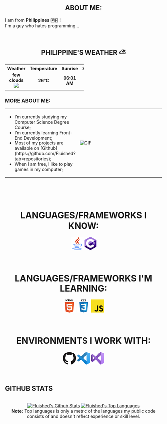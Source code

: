 <!--
**Fluished/Fluished** is a ✨ _special_ ✨ repository because its `README.md` (this file) appears on your GitHub profile.

Here are some ideas to get you started:

- 🔭 I’m currently working on ...
- 🌱 I’m currently learning ...
- 👯 I’m looking to collaborate on ...
- 🤔 I’m looking for help with ...
- 💬 Ask me about ...
- 📫 How to reach me: ...
- 😄 Pronouns: ...
- ⚡ Fun fact: ...
-->

<!-- Social icons section -->

<!-- Description about me -->
<h2 align="center"> ABOUT ME:</h2>
I am from <strong>Philippines 🇵🇭</strong> !<br />
I'm a guy who hates programming...<br />
<br/><br/> 

<!-- Weather table -->

<h2 align="center"> PHILIPPINE'S WEATHER ⛅ </h2>
<table align="center" style="width:50%">
    <tr style="text-align:center">
        <th>Weather</th>
        <th>Temperature</th>
        <th>Sunrise</th>
        <th>Sunset</th>
        <th>Humidity</th>
    </tr>
    <tr style="text-align:center">
        <td><b>few clouds</b><img width="15" src=http:&#x2F;&#x2F;openweathermap.org&#x2F;img&#x2F;w&#x2F;02d.png></td>
        <td><b>26°C</b></td>
        <td><b>06:01 AM</b></td>
        <td><b>06:07 PM</b></td>
        <td><b>65%</b></td>
    </tr>
</table>

### MORE ABOUT ME:
<table style="border: none;">
  <tr style="border: none;">
    <td style="border: none;">
      <ul>
        <li>
          I’m currently studying my Computer Science Degree Course;
        </li>
        <li>
          I’m currently learning Front-End Development; 
        </li>
        <li>
          Most of my projects are available on [Github](https://github.com/Fluished?tab=repositories); 
        </li>
        <li>
          When I am free, I like to play games in my computer;
        </li>
    </td>
    <td style="border: none;">
      <img align="right" alt="GIF" src="./assets/dance_ascii.gif" width="450vw"/>
    </td>
  </tr>
</table>
<br><br><br>

<!-- Languages and Skills section -->

<h1 align="center"> LANGUAGES/FRAMEWORKS I KNOW: </h1>
<p align="center">
  <code><a href="https://www.java.com/en/"><img alt="Java" title="Java" src="./assets/java.png" height="42"></a></code>
  <code><a href="https://dotnet.microsoft.com/en-us/languages/csharp"><img alt="C#" title="Java" src="./assets/csharp.png" height="42"></a></code>
</p>
<br>

<h1 align="center"> LANGUAGES/FRAMEWORKS I'M LEARNING: </h1>
<p align="center">
  <code><a href="https://en.wikipedia.org/wiki/HTML"><img alt="HTML 5" title="HTML 5" src="./assets/html.png" height="42"></a></code>
  <code><a href="https://www.w3.org/Style/CSS/Overview.en.html"><img alt="CSS 3" title="CSS 3" src="./assets/css.png" height="42"></a></code>
  <code><a href="https://developer.mozilla.org/en-US/docs/Web/JavaScript"><img alt="JavaScript" title="JavaScript" src="./assets/js.png" height="42"></a></code>
</p>
<br>

<h1 align="center"> ENVIRONMENTS I WORK WITH: </h1>
<p align="center">
  <code><a href="https://github.com/"><img alt="GitHub" title="GitHub" src="./assets/github.png" height="42"></a></code>
  <code><a href="https://code.visualstudio.com/"><img alt="VS Code" title="VS Code" src="./assets/vscode.png" height="42"></a></code>
  <code><a href="https://visualstudio.microsoft.com/"><img alt="Visual Studio" title="Visual Studio" src="./assets/vstudio.png" height="42"></a></code>
</p>
<br>

<!-- GitHub stats section -->

## GITHUB STATS

<!-- Bassed on: https://github.com/anuraghazra/github-readme-stats -->
<p align="center">
  <br/>
  <a href="https://github.com/anuraghazra/github-readme-stats"><img alt="Fluished's Github Stats" src="https://github-readme-stats-2xiijbt32-fluisheds-projects.vercel.app/api?username=Fluished\&rank_icon=github" height="192px"/></a>
  <a href="https://github.com/anuraghazra/github-readme-stats"><img alt="Fluished's Top Languages" src="https://github-readme-stats.vercel.app/api/top-langs/?username=Fluished&layout=compact" height="192px"/></a>
  <br/>
  <b>Note:</b> Top languages is only a metric of the languages my public code consists of and doesn't reflect experience or skill level.
</p>

